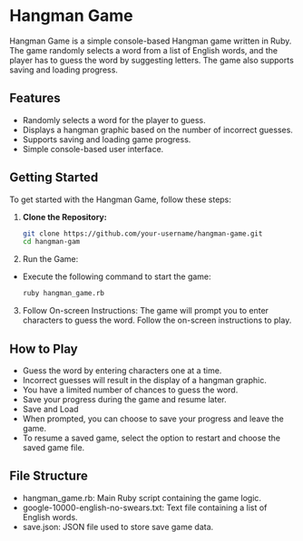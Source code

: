 # Hangman Game

Hangman Game is a simple console-based Hangman game written in Ruby. The game randomly selects a word from a list of English words, and the player has to guess the word by suggesting letters. The game also supports saving and loading progress.

## Features

- Randomly selects a word for the player to guess.
- Displays a hangman graphic based on the number of incorrect guesses.
- Supports saving and loading game progress.
- Simple console-based user interface.

## Getting Started

To get started with the Hangman Game, follow these steps:

1. **Clone the Repository:**
   ```bash
   git clone https://github.com/your-username/hangman-game.git
   cd hangman-gam
2. Run the Game:
- Execute the following command to start the game:
  ```bash
  ruby hangman_game.rb
3. Follow On-screen Instructions:
The game will prompt you to enter characters to guess the word.
Follow the on-screen instructions to play.

## How to Play
 - Guess the word by entering characters one at a time.
 - Incorrect guesses will result in the display of a hangman graphic.
 - You have a limited number of chances to guess the word.
 - Save your progress during the game and resume later.
 - Save and Load
 - When prompted, you can choose to save your progress and leave the game.
 - To resume a saved game, select the option to restart and choose the saved game file.
## File Structure
 - hangman_game.rb: Main Ruby script containing the game logic.
 - google-10000-english-no-swears.txt: Text file containing a list of English words.
 - save.json: JSON file used to store save game data.
